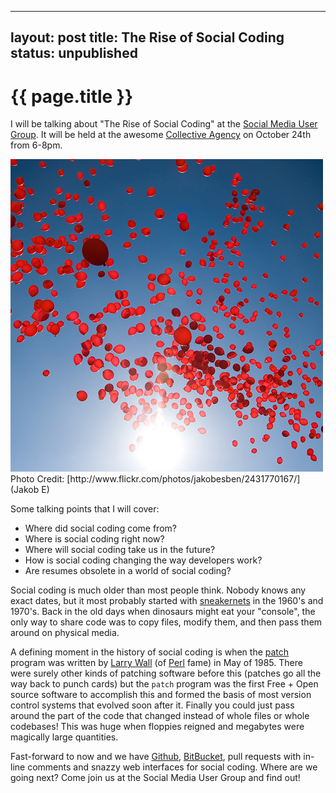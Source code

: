 
---
layout: post
title: The Rise of Social Coding
status: unpublished
---

# {{ page.title }}

I will be talking about "The Rise of Social Coding" at the [Social Media User
Group](http://www.socialmediausersgroup.org/). It will be held at the awesome
[Collective Agency](http://collectiveagency.co/) on October 24th from 6-8pm.

<img src="images/rise_of_social_coding.jpg">
<font size="small">
Photo Credit: [http://www.flickr.com/photos/jakobesben/2431770167/](Jakob E)
</font>

Some talking points that I will cover:

* Where did social coding come from?
* Where is social coding right now?
* Where will social coding take us in the future?
* How is social coding changing the way developers work?
* Are resumes obsolete in a world of social coding?

Social coding is much older than most people think. Nobody knows any exact
dates, but it most probably started with
[sneakernets](https://en.wikipedia.org/wiki/Sneakernet) in the 1960's and
1970's. Back in the old days when dinosaurs might eat your "console", the only way
to share code was to copy files, modify them, and then pass them around on
physical media.

A defining moment in the history of social coding is when the
<a href="https://en.wikipedia.org/wiki/Patch_(Unix)">patch</a> program was written
by [Larry Wall](http://www.wall.org/~larry/) (of [Perl](http://perl.org) fame) in May of 1985.
There were surely other kinds of patching software before this (patches go all
the way back to punch cards) but the ```patch``` program was the first Free +
Open source software to accomplish this and formed the basis of most version
control systems that evolved soon after it. Finally you could just pass around
the part of the code that changed instead of whole files or whole codebases!
This was huge when floppies reigned and megabytes were magically large
quantities.

Fast-forward to now and we have [Github](https://github.com),
[BitBucket](https://bitbucket.org), pull requests with in-line comments and
snazzy web interfaces for social coding. Where are we going next?  Come join us
at the Social Media User Group and find out!
